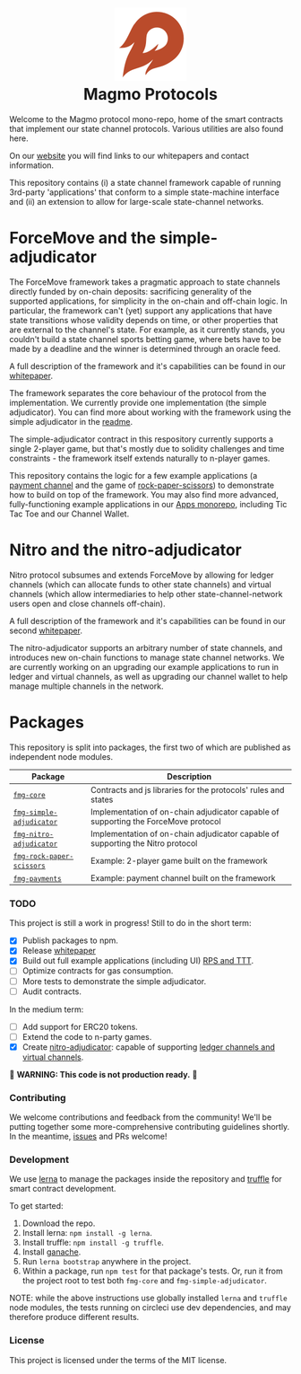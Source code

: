 <h1 align="center">
<div><img src="./orange_fireball.svg"> </div>
Magmo Protocols
</h1>
Welcome to the Magmo protocol mono-repo, home of the smart contracts that implement our state channel protocols. Various utilities are also found here.

On our [website](https://magmo.com) you will find links to our whitepapers and contact information.

This repository contains (i) a state channel framework capable of running 3rd-party
'applications' that conform to a simple state-machine interface and (ii) an extension to allow for large-scale state-channel networks.

# ForceMove and the simple-adjudicator

The ForceMove framework takes a pragmatic approach to state channels directly funded by on-chain deposits: sacrificing generality of the supported applications,
for simplicity in the on-chain and off-chain logic. In particular, the framework can't (yet) support
any applications that have state transitions whose validity depends on time, or other properties
that are external to the channel's state. For example, as it currently stands, you couldn't build
a state channel sports betting game, where bets have to be made by a deadline and the winner
is determined through an oracle feed.

A full description of the framework and it's capabilities can be found in our [whitepaper](https://magmo.com/force-move-games.pdf).

The framework separates the core behaviour of the protocol from the implementation. We currently
provide one implementation (the simple adjudicator). You can find more about working with the
framework using the simple adjudicator in the [readme](./packages/fmg-simple-adjudicator).

The simple-adjudicator contract in this respository currently supports a single 2-player game, but that's mostly
due to solidity challenges and time constraints - the framework itself extends naturally to
n-player games.

This repository contains the logic
for a few example applications (a [payment channel](./packages/fmg-payments) and the game of
[rock-paper-scissors](./packages/fmg-rock-paper-scissors)) to demonstrate how to build on top
of the framework. You may also find more advanced, fully-functioning example applications in our [Apps monorepo](https://github.com/magmo/apps), including Tic Tac Toe and our Channel Wallet.

# Nitro and the nitro-adjudicator

Nitro protocol subsumes and extends ForceMove by allowing for ledger channels (which can allocate funds to other state channels) and virtual channels (which allow intermediaries to help other state-channel-network users open and close channels off-chain).

A full description of the framework and it's capabilities can be found in our second [whitepaper](https://eprint.iacr.org/2019/219).

The nitro-adjudicator supports an arbitrary number of state channels, and introduces new on-chain functions to manage state channel networks. We are currently working on an upgrading our example applications to run in ledger and virtual channels, as well as upgrading our channel wallet to help manage multiple channels in the network.

# Packages

This repository is split into packages, the first two of which are published as independent node modules.

| Package                                                         | Description                                                                         |
| --------------------------------------------------------------- | ----------------------------------------------------------------------------------- |
| [`fmg-core`](/packages/fmg-core)                                | Contracts and js libraries for the protocols' rules and states                      |
| [`fmg-simple-adjudicator`](./packages/fmg-simple-adjudicator)   | Implementation of on-chain adjudicator capable of supporting the ForceMove protocol |
| [`fmg-nitro-adjudicator`](./packages/fmg-nitro-adjudicator)     | Implementation of on-chain adjudicator capable of supporting the Nitro protocol     |
| [`fmg-rock-paper-scissors`](./packages/fmg-rock-paper-scissors) | Example: 2-player game built on the framework                                       |
| [`fmg-payments`](./packages/fmg-payments)                       | Example: payment channel built on the framework                                     |

### TODO

This project is still a work in progress! Still to do in the short term:

- [x] Publish packages to npm.
- [x] Release [whitepaper](https://magmo.com/force-move-games.pdf)
- [x] Build out full example applications (including UI) [RPS and TTT](https://github.com/magmo/apps).
- [ ] Optimize contracts for gas consumption.
- [ ] More tests to demonstrate the simple adjudicator.
- [ ] Audit contracts.

In the medium term:

- [ ] Add support for ERC20 tokens.
- [ ] Extend the code to n-party games.
- [x] Create [nitro-adjudicator](./packages/fmg-nitro-adjudicator): capable of supporting [ledger channels and virtual channels](https://eprint.iacr.org/2019/219).

:rotating_light: **WARNING: This code is not production ready.** :rotating_light:

### Contributing

We welcome contributions and feedback from the community! We'll be putting together some more-comprehensive
contributing guidelines shortly. In the meantime, [issues](https://github.com/magmo/force-move-games/issues)
and PRs welcome!

### Development

We use [lerna](https://lernajs.io/) to manage the packages inside the repository and
[truffle](http://truffleframework.com/) for smart contract development.

To get started:

1. Download the repo.
2. Install lerna: `npm install -g lerna`.
3. Install truffle: `npm install -g truffle`.
4. Install [ganache](http://truffleframework.com/ganache/).
5. Run `lerna bootstrap` anywhere in the project.
6. Within a package, run `npm test` for that package's tests. Or, run it from the project root to test both `fmg-core` and `fmg-simple-adjudicator`.

NOTE: while the above instructions use globally installed `lerna` and `truffle` node modules, the tests running on circleci use dev dependencies, and may therefore produce different results.

### License

This project is licensed under the terms of the MIT license.
